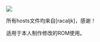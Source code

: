 ![](https://lh3.googleusercontent.com/5tPSImy2l8oXzocjPpiHXRnW0Q1iN9mLO4XpDTKVacaXzqybsVW17akzuP9tG0l7G1VNHHVDhDPx-jhsHxgAkLtG5SiOwAa_yAv8SJiu=s660)


所有hosts文件均来自[racaljk]，感谢！



适用于本人制作修改的ROM使用。
